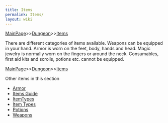 ```yaml
---
title: Items
permalink: Items/
layout: wiki
---
```


[MainPage](/keeperrl_wiki/ "wikilink")>>[Dungeon](/keeperrl_wiki/Dungeon "wikilink")>>[Items](/keeperrl_wiki/Items_Guide "wikilink")

There are different categories of items available. Weapons can be
equipped in your hand. Armor is worn on the feet, body, hands and head.
Magic jewelry is normally worn on the fingers or around the neck.
Consumables, first aid kits and scrolls, potions etc. cannot be equipped.

[MainPage](/keeperrl_wiki/ "wikilink")>>[Dungeon](/keeperrl_wiki/Dungeon "wikilink")>>[Items](/keeperrl_wiki/Items_Guide "wikilink")

Other items in this section
-    [Armor](/keeperrl_wiki/Armor "wikilink")
-    [Items Guide](/keeperrl_wiki/Items_Guide "wikilink")
-    [ItemTypes](/keeperrl_wiki/ItemTypes "wikilink")
-    [Item Types](/keeperrl_wiki/Item_Types "wikilink")
-    [Potions](/keeperrl_wiki/Potions "wikilink")
-    [Weapons](/keeperrl_wiki/Weapons "wikilink")
